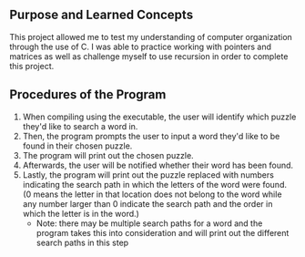 ## Purpose and Learned Concepts
This project allowed me to test my understanding of computer organization through the use of C. I was able to practice working with pointers and matrices as well as challenge myself to use recursion in order to complete this project.

## Procedures of the Program
<ol>
    <li>When compiling using the executable, the user will identify which puzzle they'd like to search a word in.</li>
    <li>Then, the program prompts the user to input a word they'd like to be found in their chosen puzzle.</li>
    <li>The program will print out the chosen puzzle.</li>
    <li>Afterwards, the user will be notified whether their word has been found.</li>
    <li>Lastly, the program will print out the puzzle replaced with numbers indicating the search path in which the letters of the word were found. (0 means the letter in that location does not belong to the word while any number larger than 0 indicate the search path and the order in which the letter is in the word.)
        <ul>
           <li>Note: there may be multiple search paths for a word and the program takes this into consideration and will print out the different search paths in this step</li> 
        </ul>
    </li>
</ol>